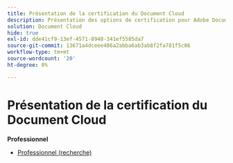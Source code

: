 ```yaml
---
title: Présentation de la certification du Document Cloud
description: Présentation des options de certification pour Adobe Document Cloud
solution: Document Cloud
hide: true
exl-id: dde41cf9-13ef-4571-8948-341ef5585da7
source-git-commit: 13671a4dceee486a2abba6ab3ab8f2fa781f5c86
workflow-type: tm+mt
source-wordcount: '20'
ht-degree: 0%

---
```


# Présentation de la certification du Document Cloud

**Professionnel**

* [Professionnel (recherche)](/help/certifications/adc/adc-p-business.md) <!--AD0-D106-->


